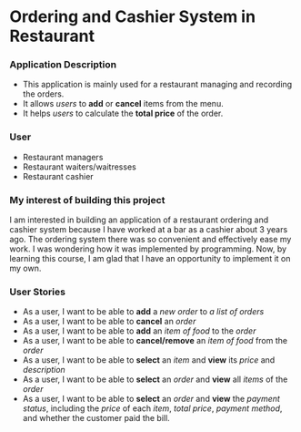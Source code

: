 # Ordering and Cashier System in Restaurant

### Application Description

- This application is mainly used for a restaurant managing and recording the orders.
- It allows *users* to **add** or **cancel** items from the menu.
- It helps *users* to calculate the **total price** of the order.

### User

- Restaurant managers
- Restaurant waiters/waitresses
- Restaurant cashier

### My interest of building this project

I am interested in building an application of a restaurant ordering and cashier system because I have worked at a bar as a cashier about 3 years ago.
The ordering system there was so convenient and effectively ease my work. I was wondering how it was implemented by programming.
Now, by learning this course, I am glad that I have an opportunity to implement it on my own.

### User Stories

- As a user, I want to be able to **add** a *new order* to *a list of orders*
- As a user, I want to be able to **cancel** an *order*
- As a user, I want to be able to **add** an *item of food* to the *order*
- As a user, I want to be able to **cancel/remove** an *item of food* from the *order*
- As a user, I want to be able to **select** an *item* and **view** its *price* and *description*
- As a user, I want to be able to **select** an *order* and **view** all *items* of the *order*
- As a user, I want to be able to **select** an *order* and **view** the *payment status*, including the *price* of each *item*, *total price*, *payment method*, 
and whether the customer paid the bill. 